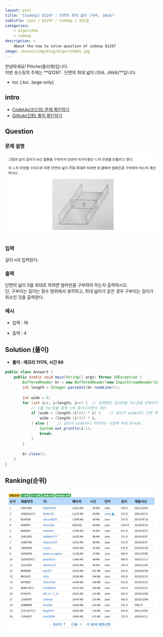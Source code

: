```yaml
---
layout: post
title: "[CodeUp] Q1297 : 단면의 최대 넓이 (자바, JAVA)"
subtitle: java / Q1297 / CodeUp / 코드업
categories:
    - algorithm
    - codeup
description: >
    About the how to solve question of codeup Q1297
image: /assets/img/blog/algorithm01.jpg
---
```


안녕하세요! Plitche(플리체)입니다.  
이번 포스팅의 주제는 **Q1297 : 단면의 최대 넓이 (자바, JAVA)**입니다.

* toc
{:toc .large-only}

## intro
* [CodeUp(코드업) 문제 확인하기](https://codeup.kr/problem.php?id=1297)  
* [Github(깃헙) 풀이 확인하기](https://github.com/plitche/CodeUp_Solution/tree/master/Q1201~Q1300/Q1297)  

## Question
### 문제 설명
![](/assets/post/codeup/Q1200~Q1299/20210912_03/01.JPG)  

### 입력
길이 n이 입력된다.  

### 출력
단면의 넓이 S를 최대로 하려면 얼마만큼 구부려야 하는지 출력하시오.  
단, 구부리는 길이는 정수 범위에서 생각하고, 최대 넓이가 같은 경우 구부리는 길이가 최소인 것을 출력한다.  

### 예시
* 입력 : 16  

* 출력 : 4  

## Solution (풀이)
* **풀이 : 메모리 11176, 시간 69**  

```java
public class Answer1 {
	public static void main(String[] args) throws IOException {
		BufferedReader br = new BufferedReader(new InputStreamReader(System.in));
		int length = Integer.parseInt(br.readLine());
		
		int wide = 0;
		for (int i=1; i<length; i++) {	// 입력받은 길이만큼 for문을 반복하지만 사실 중간에 종료됨
			// i를 for문을 통해 1씩 증가시키면서 계산
			if (wide < (length-(i*2)) * i) {	// 넓이가 wide보다 크면 계속해서 갱신	
				wide = (length-(i*2)) * i;	
			} else {	// 넓이가 wide보다 작아지는 시점에 바로 break;
				System.out.println(i-1);
				break;
			}
		}
		
		br.close();
	}
}
```  

## Ranking(순위)
![](/assets/post/codeup/Q1200~Q1299/20210912_03/02.JPG)  